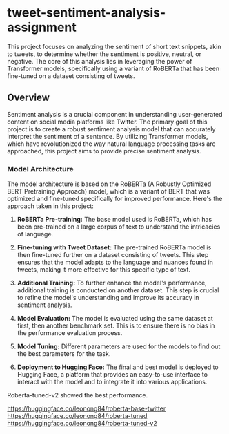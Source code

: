 # tweet-sentiment-analysis-assignment

This project focuses on analyzing the sentiment of short text snippets, akin to tweets, to determine whether the sentiment is positive, neutral, or negative. The core of this analysis lies in leveraging the power of Transformer models, specifically using a variant of RoBERTa that has been fine-tuned on a dataset consisting of tweets.

## Overview

Sentiment analysis is a crucial component in understanding user-generated content on social media platforms like Twitter. The primary goal of this project is to create a robust sentiment analysis model that can accurately interpret the sentiment of a sentence. By utilizing Transformer models, which have revolutionized the way natural language processing tasks are approached, this project aims to provide precise sentiment analysis.

### Model Architecture

The model architecture is based on the RoBERTa (A Robustly Optimized BERT Pretraining Approach) model, which is a variant of BERT that was optimized and fine-tuned specifically for improved performance. Here's the approach taken in this project:

1. **RoBERTa Pre-training:** The base model used is RoBERTa, which has been pre-trained on a large corpus of text to understand the intricacies of language.

2. **Fine-tuning with Tweet Dataset:** The pre-trained RoBERTa model is then fine-tuned further on a dataset consisting of tweets. This step ensures that the model adapts to the language and nuances found in tweets, making it more effective for this specific type of text.

3. **Additional Training:** To further enhance the model's performance, additional training is conducted on another dataset. This step is crucial to refine the model's understanding and improve its accuracy in sentiment analysis.

4. **Model Evaluation:** The model is evaluated using the same dataset at first, then another benchmark set. This is to ensure there is no bias in the performance evaluation process.

5. **Model Tuning:** Different parameters are used for the models to find out the best parameters for the task.

6. **Deployment to Hugging Face:** The final and best model is deployed to Hugging Face, a platform that provides an easy-to-use interface to interact with the model and to integrate it into various applications.

Roberta-tuned-v2 showed the best performance.

https://huggingface.co/leonong84/roberta-base-twitter
https://huggingface.co/leonong84/roberta-tuned
https://huggingface.co/leonong84/roberta-tuned-v2

